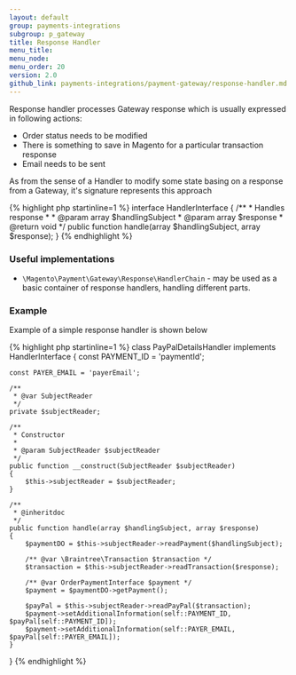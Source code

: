 ```yaml
---
layout: default
group: payments-integrations
subgroup: p_gateway
title: Response Handler
menu_title: 
menu_node: 
menu_order: 20
version: 2.0
github_link: payments-integrations/payment-gateway/response-handler.md
---
```


Response handler processes Gateway response which is usually expressed in following actions:

- Order status needs to be modified
- There is something to save in Magento for a particular transaction response
- Email needs to be sent

As from the sense of a Handler to modify some state basing on a response from a Gateway, it's signature represents this approach

{% highlight php startinline=1 %}
interface HandlerInterface
{
    /**
     * Handles response
     *
     * @param array $handlingSubject
     * @param array $response
     * @return void
     */
    public function handle(array $handlingSubject, array $response);
}
{% endhighlight %}


### Useful implementations

* `\Magento\Payment\Gateway\Response\HandlerChain` - may be used as a basic container of response handlers, handling different parts.

### Example

Example of a simple response handler is shown below

{% highlight php startinline=1 %}
class PayPalDetailsHandler implements HandlerInterface
{
    const PAYMENT_ID = 'paymentId';

    const PAYER_EMAIL = 'payerEmail';

    /**
     * @var SubjectReader
     */
    private $subjectReader;

    /**
     * Constructor
     *
     * @param SubjectReader $subjectReader
     */
    public function __construct(SubjectReader $subjectReader)
    {
        $this->subjectReader = $subjectReader;
    }

    /**
     * @inheritdoc
     */
    public function handle(array $handlingSubject, array $response)
    {
        $paymentDO = $this->subjectReader->readPayment($handlingSubject);

        /** @var \Braintree\Transaction $transaction */
        $transaction = $this->subjectReader->readTransaction($response);

        /** @var OrderPaymentInterface $payment */
        $payment = $paymentDO->getPayment();

        $payPal = $this->subjectReader->readPayPal($transaction);
        $payment->setAdditionalInformation(self::PAYMENT_ID, $payPal[self::PAYMENT_ID]);
        $payment->setAdditionalInformation(self::PAYER_EMAIL, $payPal[self::PAYER_EMAIL]);
    }
}
{% endhighlight %}
